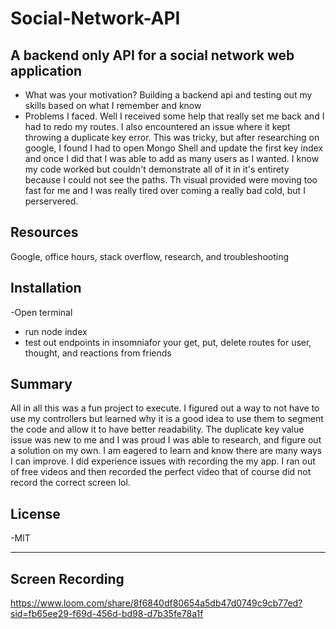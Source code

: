 # Social-Network-API
## A backend only API for a social network web application

- What was your motivation? Building a backend api and testing out my skills based on what I remember and know 
- Problems I faced. Well I received some help that really set me back and I had to redo my routes. I also encountered an issue where it kept throwing a duplicate key error. This was tricky, but after researching on google, I found I had to open Mongo Shell and update the first key index and once I did that I was able to add as many users as I wanted. I know my code worked but couldn't demonstrate all of it in it's entirety because I could not see the paths. Th visual provided were moving too fast for me and I was really tired over coming a really bad cold, but I perservered. 

## Resources

Google, office hours, stack overflow, research, and troubleshooting 

## Installation

-Open terminal
- run node index
- test out endpoints in insomniafor your get, put, delete routes for user, thought, and reactions from friends

##  Summary

All in all this was a fun project to execute. I figured out a way to not have to use my controllers but learned why it is a good idea to use them to segment the code and allow it to have better readability. The duplicate key value issue was new to me and I was proud I was able to research, and figure out a solution on my own. I am eagered to learn and know there are many ways I can improve. I did experience issues with recording the my app. I ran out of free videos and then recorded the perfect video that of course did not record the correct screen lol.

## License

-MIT

---

## Screen Recording

https://www.loom.com/share/8f6840df80654a5db47d0749c9cb77ed?sid=fb65ee29-f69d-456d-bd98-d7b35fe78a1f 



